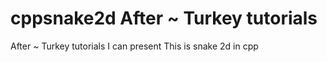 # cppsnake2d After ~ Turkey tutorials
After ~ Turkey tutorials
I can present
 This is snake 2d in cpp
